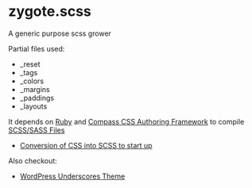 # zygote.scss
A generic purpose scss grower

Partial files used:
 - _reset
 - _tags
 - _colors
 - _margins
 - _paddings
 - _layouts

It depends on [Ruby](https://www.ruby-lang.org/en/downloads/) and [Compass CSS Authoring Framework](http://compass-style.org/) to compile [SCSS/SASS Files](http://sass-lang.com/)

 - [Conversion of CSS into SCSS to start up](http://css2sass.herokuapp.com/)

Also checkout:

 - [WordPress Underscores Theme](http://underscores.me/)